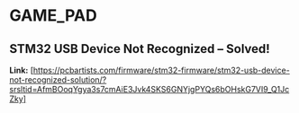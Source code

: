 # GAME_PAD

## STM32 USB Device Not Recognized – Solved!
**Link:** [https://pcbartists.com/firmware/stm32-firmware/stm32-usb-device-not-recognized-solution/?srsltid=AfmBOoqYgya3s7cmAiE3Jvk4SKS6GNYjgPYQs6bOHskG7VI9_Q1JcZky]